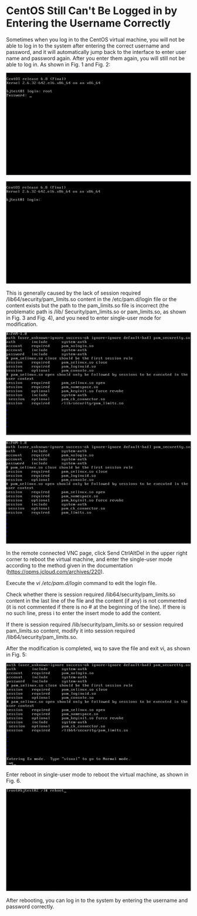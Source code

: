# CentOS Still Can't Be Logged in by Entering the Username Correctly

Sometimes when you log in to the CentOS virtual machine, you will not be able to log in to the system after entering the correct username and password, and it will automatically jump back to the interface to enter user name and password again. After you enter them again, you will still not be able to log in. As shown in Fig. 1 and Fig. 2:

![](https://github.com/jdcloudcom/cn/blob/cn-VirtualMachine-Linux/image/Elastic-Compute/Virtual-Machine/Linux/CentOS%E6%AD%A3%E7%A1%AE%E8%BE%93%E5%85%A5%E7%94%A8%E6%88%B7%E5%90%8D%E4%BB%8D%E6%97%A0%E6%B3%95%E7%99%BB%E5%BD%9501.png)

![](https://github.com/jdcloudcom/cn/blob/cn-VirtualMachine-Linux/image/Elastic-Compute/Virtual-Machine/Linux/CentOS%E6%AD%A3%E7%A1%AE%E8%BE%93%E5%85%A5%E7%94%A8%E6%88%B7%E5%90%8D%E4%BB%8D%E6%97%A0%E6%B3%95%E7%99%BB%E5%BD%9502.png)

This is generally caused by the lack of session required /lib64/security/pam_limits.so content in the /etc/pam.d/login file or the content exists but the path to the pam_limits.so file is incorrect (the problematic path is /lib/ Security/pam_limits.so or pam_limits.so, as shown in Fig. 3 and Fig. 4), and you need to enter single-user mode for modification.

![](https://github.com/jdcloudcom/cn/blob/cn-VirtualMachine-Linux/image/Elastic-Compute/Virtual-Machine/Linux/CentOS%E6%AD%A3%E7%A1%AE%E8%BE%93%E5%85%A5%E7%94%A8%E6%88%B7%E5%90%8D%E4%BB%8D%E6%97%A0%E6%B3%95%E7%99%BB%E5%BD%9503.png)

![](https://github.com/jdcloudcom/cn/blob/cn-VirtualMachine-Linux/image/Elastic-Compute/Virtual-Machine/Linux/CentOS%E6%AD%A3%E7%A1%AE%E8%BE%93%E5%85%A5%E7%94%A8%E6%88%B7%E5%90%8D%E4%BB%8D%E6%97%A0%E6%B3%95%E7%99%BB%E5%BD%9504.png)

In the remote connected VNC page, click Send CtrlAltDel in the upper right corner to reboot the virtual machine, and enter the single-user mode according to the method given in the documentation (https://opms.jcloud.com/archives/220).

Execute the *vi /etc/pam.d/login* command to edit the login file.

Check whether there is session    required    /lib64/security/pam_limits.so content in the last line of the file and the content (if any) is not commented (it is not commented if there is no # at the beginning of the line). If there is no such line, press i to enter the insert mode to add the content.

If there is session required /lib/security/pam_limits.so or session required pam_limits.so content, modify it into session    required    /lib64/security/pam_limits.so.

After the modification is completed, wq to save the file and exit vi, as shown in Fig. 5:

![](https://github.com/jdcloudcom/cn/blob/cn-VirtualMachine-Linux/image/Elastic-Compute/Virtual-Machine/Linux/CentOS%E6%AD%A3%E7%A1%AE%E8%BE%93%E5%85%A5%E7%94%A8%E6%88%B7%E5%90%8D%E4%BB%8D%E6%97%A0%E6%B3%95%E7%99%BB%E5%BD%9505.png)

Enter reboot in single-user mode to reboot the virtual machine, as shown in Fig. 6.

![](https://github.com/jdcloudcom/cn/blob/cn-VirtualMachine-Linux/image/Elastic-Compute/Virtual-Machine/Linux/CentOS%E6%AD%A3%E7%A1%AE%E8%BE%93%E5%85%A5%E7%94%A8%E6%88%B7%E5%90%8D%E4%BB%8D%E6%97%A0%E6%B3%95%E7%99%BB%E5%BD%9506.png)

After rebooting, you can log in to the system by entering the username and password correctly.
